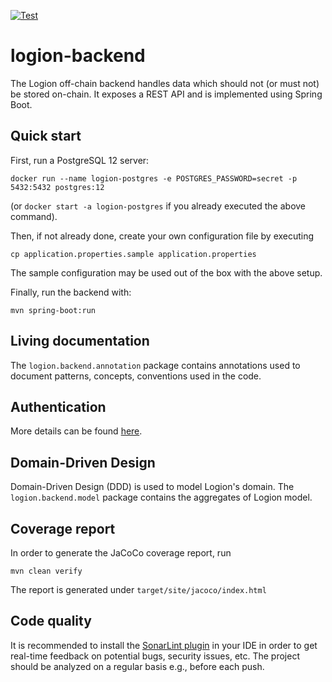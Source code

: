[![Test](https://github.com/logion-network/logion-backend/actions/workflows/maven.yml/badge.svg)](https://github.com/logion-network/logion-backend/actions/workflows/maven.yml)

# logion-backend
The Logion off-chain backend handles data which should not (or must not) be stored on-chain. It exposes a REST API
and is implemented using Spring Boot.

## Quick start
First, run a PostgreSQL 12 server:

`docker run --name logion-postgres -e POSTGRES_PASSWORD=secret -p 5432:5432 postgres:12`

(or `docker start -a logion-postgres` if you already executed the above command).

Then, if not already done, create your own configuration file by executing

`cp application.properties.sample application.properties`

The sample configuration may be used out of the box with the above setup.

Finally, run the backend with:

`mvn spring-boot:run`

## Living documentation
The `logion.backend.annotation` package contains annotations used to document patterns, concepts, conventions used
in the code.

## Authentication
More details can be found [here](doc/Authentication.md).

## Domain-Driven Design
Domain-Driven Design (DDD) is used to model Logion's domain.
The `logion.backend.model` package contains the aggregates of Logion model.

## Coverage report
In order to generate the JaCoCo coverage report, run

`mvn clean verify`

The report is generated under `target/site/jacoco/index.html`

## Code quality
It is recommended to install the [SonarLint plugin](https://www.sonarlint.org/) in your IDE in order to get
real-time feedback on potential bugs, security issues, etc. The project should be analyzed on a regular basis
e.g., before each push.
